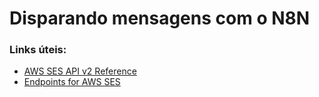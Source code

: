 # Disparando mensagens com o N8N

### Links úteis:
- [AWS SES API v2 Reference](https://docs.aws.amazon.com/ses/latest/APIReference-V2/Welcome.html)
- [Endpoints for AWS SES](https://docs.aws.amazon.com/general/latest/gr/ses.html)